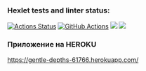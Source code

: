 ### Hexlet tests and linter status:
[![Actions Status](https://github.com/VladDB/java-project-lvl4/workflows/hexlet-check/badge.svg)](https://github.com/VladDB/java-project-lvl4/actions)
[![GitHub Actions](https://github.com/VladDB/java-project-lvl4/actions/workflows/github-actions.yml/badge.svg)](https://github.com/VladDB/java-project-lvl4/actions/workflows/github-actions.yml)
<a href="https://codeclimate.com/github/VladDB/java-project-lvl4/maintainability"><img src="https://api.codeclimate.com/v1/badges/f82a2fa97486db70c7d8/maintainability" /></a>
<a href="https://codeclimate.com/github/VladDB/java-project-lvl4/test_coverage"><img src="https://api.codeclimate.com/v1/badges/f82a2fa97486db70c7d8/test_coverage" /></a>

### Приложение на HEROKU
https://gentle-depths-61766.herokuapp.com/